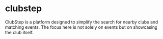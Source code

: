 # clubstep
ClubStep is a platform designed to simplify the search for nearby clubs and matching events. The focus here is not solely on events but on showcasing the club itself.
